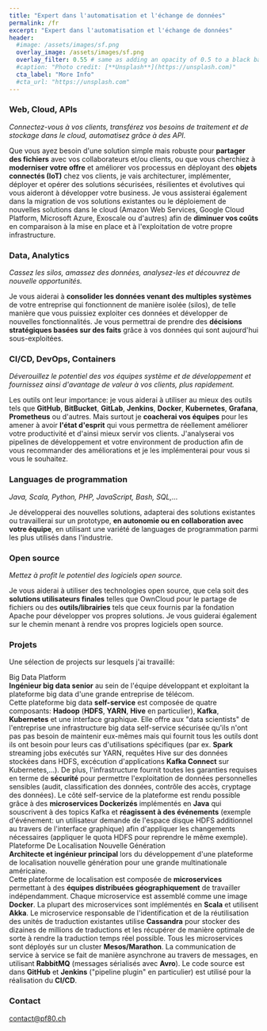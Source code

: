 ```yaml
---
title: "Expert dans l'automatisation et l'échange de données"
permalink: /fr
excerpt: "Expert dans l'automatisation et l'échange de données"
header:
  #image: /assets/images/sf.png
  overlay_image: /assets/images/sf.png
  overlay_filter: 0.55 # same as adding an opacity of 0.5 to a black background
  #caption: "Photo credit: [**Unsplash**](https://unsplash.com)"
  cta_label: "More Info"
  #cta_url: "https://unsplash.com"
---
```


<a name="web-cloud-api"></a>
### Web, Cloud, APIs
*Connectez-vous à vos clients, transférez vos besoins de traitement et de stockage dans le cloud, automatisez grâce à des API.*

Que vous ayez besoin d'une solution simple mais robuste pour <b>partager des fichiers</b> avec vos collaborateurs et/ou clients, ou que vous cherchiez à <b>moderniser votre offre</b> et améliorer vos processus en déployant des <b>objets connectés (IoT)</b> chez vos clients, je vais architecturer, implémenter, déployer et opérer des solutions sécurisées, résilientes et évolutives qui vous aideront à développer votre business. Je vous assisterai également dans la migration de vos solutions existantes ou le déploiement de nouvelles solutions dans le cloud (Amazon Web Services, Google Cloud Platform, Microsoft Azure, Exoscale ou d'autres) afin de <b>diminuer vos coûts</b> en comparaison à la mise en place et à l'exploitation de votre propre infrastructure. 

<a name="data"></a>
### Data, Analytics

*Cassez les silos, amassez des données, analysez-les et découvrez de nouvelle opportunités.*

Je vous aiderai à <b>consolider les données venant des multiples systèmes</b> de votre entreprise qui fonctionnent de manière isolée (silos), de telle manière que vous puissiez exploiter ces données et développer de nouvelles fonctionnalités. Je vous permettrai de prendre des <b>décisions stratégiques basées sur des faits</b> grâce à vos données qui sont aujourd'hui sous-exploitées.

<a name="automation"></a>
### CI/CD, DevOps, Containers

*Déverouillez le potentiel des vos équipes système et de développement et fournissez ainsi d'avantage de valeur à vos clients, plus rapidement.*

Les outils ont leur importance: je vous aiderai à utiliser au mieux des outils tels que <b>GitHub</b>, <b>BitBucket</b>, <b>GitLab</b>, <b>Jenkins</b>, <b>Docker</b>, <b>Kubernetes</b>, <b>Grafana</b>, <b>Prometheus</b> ou d'autres. Mais surtout je <b>coacherai vos équipes</b> pour les amener à avoir <b>l'état d'esprit</b> qui vous permettra de réellement améliorer votre productivité et d'ainsi mieux servir vos clients. J'analyserai vos pipelines de développement et votre environment de production afin de vous recommander des améliorations et je les implémenterai pour vous si vous le souhaitez.

### Languages de programmation

*Java, Scala, Python, PHP, JavaScript, Bash, SQL,...*

Je développerai des nouvelles solutions, adapterai des solutions existantes ou travaillerai sur un prototype, <b>en autonomie ou en collaboration avec votre équipe</b>, en utilisant une variété de languages de programmation parmi les plus utilisés dans l'industrie.

### Open source

*Mettez à profit le potentiel des logiciels open source.*

Je vous aiderai à utiliser des technologies open source, que cela soit des <b>solutions utilisateurs finales</b> telles que OwnCloud pour le partage de fichiers ou des <b>outils/librairies</b> tels que ceux fournis par la fondation Apache pour développer vos propres solutions. Je vous guiderai également sur le chemin menant à rendre vos propres logiciels open source.

### Projets

Une sélection de projects sur lesquels j'ai travaillé:

<div class="projectContainer2">
<div class="projectTitle">Big Data Platform</div>

<div class="projectIntro"><b>Ingénieur big data senior</b> au sein de l'équipe développant et exploitant la plateforme big data d'une grande entreprise de télécom.</div>

<div class="projectDesc">Cette plateforme big data <b>self-service</b> est composée de quatre composants: <b>Hadoop</b> (<b>HDFS</b>, <b>YARN</b>, <b>Hive</b> en particulier), <b>Kafka</b>, <b>Kubernetes</b> et une interface graphique. Elle offre aux "data scientists" de l'entreprise une infrastructure big data self-service sécurisée qu'ils n'ont pas pas besoin de maintenir eux-mêmes mais qui fournit tous les outils dont ils ont besoin pour leurs cas d'utilisations spécifiques (par ex. <b>Spark</b> streaming jobs exécutés sur YARN, requêtes Hive sur des données stockées dans HDFS, excécution d'applications <b>Kafka Connect</b> sur Kubernetes,...). De plus, l'infrastructure fournit toutes les garanties requises en terme de <b>sécurité</b> pour permettre l'exploitation de données personnelles sensibles (audit, classification des données, contrôle des accès, cryptage des données).
Le côté self-service de la plateforme est rendu possible grâce à des <b>microservices Dockerizés</b> implémentés en <b>Java</b> qui souscrivent à des topics Kafka et <b>réagissent à des événements</b> (exemple d'événement: un utilisateur demande de l'espace disque HDFS additionnel au travers de l'interface graphique) afin d'appliquer les changements nécessaires (appliquer le quota HDFS pour reprendre le même exemple).</div>
</div>

<div class="projectContainer1">
<div class="projectTitle">Plateforme De Localisation Nouvelle Génération</div>

<div class="projectIntro"><b>Architecte et ingénieur principal</b> lors du développement d'une plateforme de localisation nouvelle génération pour une grande multinationale américaine.</div>

<div class="projectDesc">Cette plateforme de localisation est composée de <b>microservices</b> permettant à des <b>équipes distribuées géographiquement</b> de travailler indépendamment. Chaque microservice est assemblé comme une image <b>Docker</b>. La plupart des microservices sont implémentés en <b>Scala</b> et utilisent <b>Akka</b>. Le microservice responsable de l'identification et de la réutilisation des unités de traduction existantes utilise <b>Cassandra</b> pour stocker des dizaines de millions de traductions et les récupérer de manière optimale de sorte à rendre la traduction temps réel possible. Tous les microservices sont déployés sur un cluster <b>Mesos/Marathon</b>. La communication de service à service se fait de manière asynchrone au travers de messages, en utilisant <b>RabbitMQ</b> (messages sérialisés avec <b>Avro</b>). Le code source est dans <b>GitHub</b> et <b>Jenkins</b> ("pipeline plugin" en particulier) est utilisé pour la réalisation du <b>CI/CD</b>.</div>
</div>

### Contact
[contact@pf80.ch](mailto:contact@pf80.ch)
